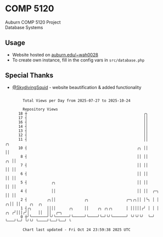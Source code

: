 # COMP 5120
Auburn COMP 5120 Project  
Database Systems

## Usage
- Website hosted on [auburn.edu/~wah0028](https://webhome.auburn.edu/~wah0028/)
- To create own instance, fill in the config vars in `src/database.php`

## Special Thanks
- [@SkydivingSquid](https://github.com/SkydivingSquid) - website beautification & added functionality

```

        Total Views per Day from 2025-07-27 to 2025-10-24

        Repository Views
      18 ┼                                                     ╭╮
      17 ┤                                                     ││
      16 ┤                                                     ││
      14 ┤                                                     ││
      13 ┤                                                     ││
      12 ┤                                                     ││
      11 ┤                                                     ││                 ╭╮
      10 ┤                                                  ╭╮ ││                 ││
       8 ┤                                                  ││ ││              ╭╮ ││
       7 ┤                                                  ││ ││              ││ ││
       6 ┤                                                  ││ ││              ││ ││
       5 ┤           ╭╮                                     ││ ││              ││ ││
       4 ┤           ││                                     ││ ││  ╭─╮         ││ ││
       2 ┤         ╭╮││             ╭╮                 ╭─╮╭╮││ │╰╮ │ │       ╭╮││ ││    ╭╮  ╭╮
       1 ┤╭╮       ││││      ╭╮     ││    ╭╮ ╭╮╭╮      │ │││││╭╯ │ │ │   ╭╮ ╭╯│││╭╯│    ││  ││  ╭─╮
       0 ┼╯╰───────╯╰╯╰──────╯╰─────╯╰────╯╰─╯╰╯╰──────╯ ╰╯╰╯╰╯  ╰─╯ ╰───╯╰─╯ ╰╯╰╯ ╰────╯╰──╯╰──╯ ╰

        Chart last updated - Fri Oct 24 23:59:38 2025 UTC
        
```
